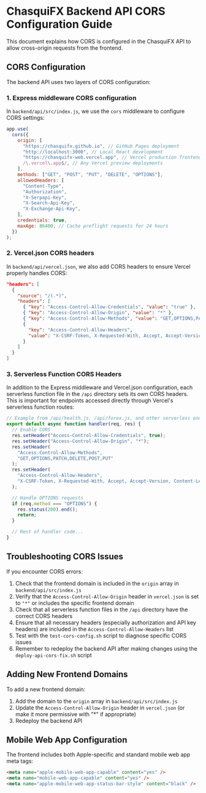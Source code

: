 # ChasquiFX Backend API CORS Configuration Guide

This document explains how CORS is configured in the ChasquiFX API to allow cross-origin requests from the frontend.

## CORS Configuration

The backend API uses two layers of CORS configuration:

### 1. Express middleware CORS configuration

In `backend/api/src/index.js`, we use the `cors` middleware to configure CORS settings:

```javascript
app.use(
  cors({
    origin: [
      "https://chasquifx.github.io", // GitHub Pages deployment
      "http://localhost:3000", // Local React development
      "https://chasquifx-web.vercel.app", // Vercel production frontend
      /\.vercel\.app$/, // Any Vercel preview deployments
    ],
    methods: ["GET", "POST", "PUT", "DELETE", "OPTIONS"],
    allowedHeaders: [
      "Content-Type",
      "Authorization",
      "X-Serpapi-Key",
      "X-Search-Api-Key",
      "X-Exchange-Api-Key",
    ],
    credentials: true,
    maxAge: 86400, // Cache preflight requests for 24 hours
  })
);
```

### 2. Vercel.json CORS headers

In `backend/api/vercel.json`, we also add CORS headers to ensure Vercel properly handles CORS:

```json
"headers": [
  {
    "source": "/(.*)",
    "headers": [
      { "key": "Access-Control-Allow-Credentials", "value": "true" },
      { "key": "Access-Control-Allow-Origin", "value": "*" },
      { "key": "Access-Control-Allow-Methods", "value": "GET,OPTIONS,PATCH,DELETE,POST,PUT" },
      {
        "key": "Access-Control-Allow-Headers",
        "value": "X-CSRF-Token, X-Requested-With, Accept, Accept-Version, Content-Length, Content-MD5, Content-Type, Date, X-Api-Version, Authorization, X-Serpapi-Key, X-Search-Api-Key, X-Exchange-Api-Key"
      }
    ]
  }
]
```

### 3. Serverless Function CORS Headers

In addition to the Express middleware and Vercel.json configuration, each serverless function file in the `/api` directory sets its own CORS headers. This is important for endpoints accessed directly through Vercel's serverless function routes:

```javascript
// Example from /api/health.js, /api/forex.js, and other serverless endpoints
export default async function handler(req, res) {
  // Enable CORS
  res.setHeader("Access-Control-Allow-Credentials", true);
  res.setHeader("Access-Control-Allow-Origin", "*");
  res.setHeader(
    "Access-Control-Allow-Methods",
    "GET,OPTIONS,PATCH,DELETE,POST,PUT"
  );
  res.setHeader(
    "Access-Control-Allow-Headers",
    "X-CSRF-Token, X-Requested-With, Accept, Accept-Version, Content-Length, Content-MD5, Content-Type, Date, X-Api-Version, Authorization, X-Serpapi-Key, X-Search-Api-Key, X-Exchange-Api-Key"
  );

  // Handle OPTIONS requests
  if (req.method === "OPTIONS") {
    res.status(200).end();
    return;
  }

  // Rest of handler code...
}
```

## Troubleshooting CORS Issues

If you encounter CORS errors:

1. Check that the frontend domain is included in the `origin` array in `backend/api/src/index.js`
2. Verify that the `Access-Control-Allow-Origin` header in `vercel.json` is set to `"*"` or includes the specific frontend domain
3. Check that all serverless function files in the `/api` directory have the correct CORS headers
4. Ensure that all necessary headers (especially authorization and API key headers) are included in the `Access-Control-Allow-Headers` list
5. Test with the `test-cors-config.sh` script to diagnose specific CORS issues
6. Remember to redeploy the backend API after making changes using the `deploy-api-cors-fix.sh` script

## Adding New Frontend Domains

To add a new frontend domain:

1. Add the domain to the `origin` array in `backend/api/src/index.js`
2. Update the `Access-Control-Allow-Origin` header in `vercel.json` (or make it more permissive with "\*" if appropriate)
3. Redeploy the backend API

## Mobile Web App Configuration

The frontend includes both Apple-specific and standard mobile web app meta tags:

```html
<meta name="apple-mobile-web-app-capable" content="yes" />
<meta name="mobile-web-app-capable" content="yes" />
<meta name="apple-mobile-web-app-status-bar-style" content="black" />
```
